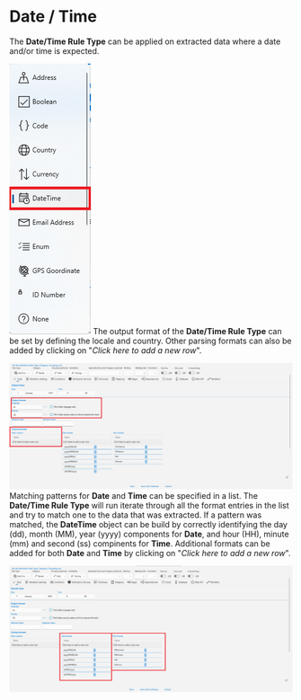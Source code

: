 # Date / Time

The **Date/Time Rule Type** can be applied on extracted data where a date and/or time is expected.

![](../assets/image%20%28116%29.png)
The output format of the **Date/Time Rule Type** can be set by defining the locale and country. Other parsing formats can also be added by clicking on "_Click here to add a new row_".

![](../assets/image%20%2888%29%20%282%29.png)
Matching patterns for **Date** and **Time** can be specified in a list. The **Date/Time Rule Type** will run iterate through all the format entries in the list and try to match one to the data that was extracted. If a pattern was matched, the **DateTime** object can be build by correctly identifying the day (dd), month (MM), year (yyyy) components for **Date**, and hour (HH), minute (mm) and second (ss) compinents for **Time**. Additional formats can be added for both **Date** and **Time** by clicking on "_Click here to add a new row_".

![](../assets/image%20%28115%29.png)


